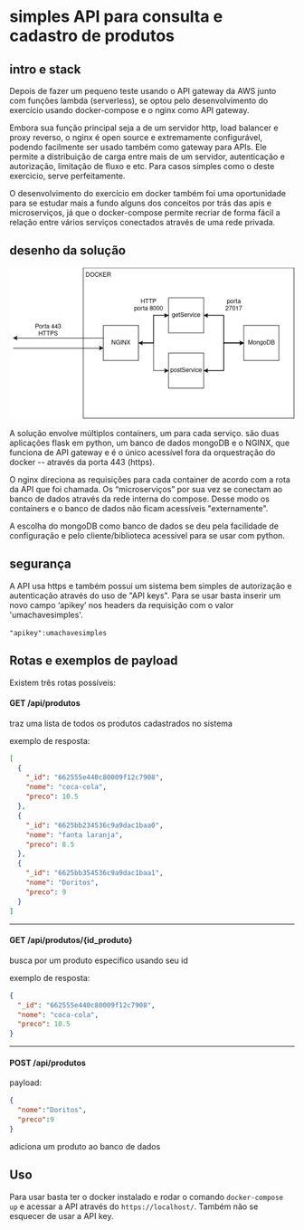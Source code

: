 # simples API para consulta e cadastro de produtos
## intro e stack
Depois de fazer um pequeno teste usando o API gateway da AWS junto com funções lambda (serverless), se optou pelo desenvolvimento do exercício usando docker-compose e o nginx como API gateway.

Embora sua função principal seja a de um servidor http, load balancer e proxy reverso, o nginx é open source e extremamente configurável, podendo facilmente ser usado também como gateway para APIs. Ele permite a distribuição de carga entre mais de um servidor, autenticação e autorização, limitação de fluxo e etc. Para casos simples como o deste exercicio, serve perfeitamente.

O desenvolvimento do exercício em docker também foi uma oportunidade para se estudar mais a fundo alguns dos conceitos por trás das apis e microserviços, já que o docker-compose permite recriar de forma fácil a relação entre vários serviços conectados através de uma rede privada.

## desenho da solução

![image](diagrama.png)

A solução envolve múltiplos containers, um para cada serviço. são duas aplicações flask em python, um banco de dados mongoDB e o NGINX, que funciona de API gateway e é o único acessível fora da orquestração do docker -- através da porta 443 (https).

O nginx direciona as requisições para cada container de acordo com a rota da API que foi chamada. Os “microserviços” por sua vez se conectam ao banco de dados através da rede interna do compose. Desse modo os containers e o banco de dados não ficam acessíveis "externamente".

A escolha do mongoDB como banco de dados se deu pela facilidade de configuração e pelo cliente/biblioteca acessível para se usar com python.

## segurança

A API usa https e também possui um sistema bem simples de autorização e autenticação através do uso de "API keys". Para se usar basta inserir um novo campo ‘apikey’ nos headers da requisição com o valor 'umachavesimples'.

`"apikey":umachavesimples`

## Rotas e exemplos de payload

Existem três rotas possíveis:

#### GET /api/produtos

traz uma lista de todos os produtos cadastrados no sistema

exemplo de resposta:
```json
[
  {
    "_id": "662555e440c80009f12c7908",
    "nome": "coca-cola",
    "preco": 10.5
  },
  {
    "_id": "6625bb234536c9a9dac1baa0",
    "nome": "fanta laranja",
    "preco": 8.5
  },
  {
    "_id": "6625bb354536c9a9dac1baa1",
    "nome": "Doritos",
    "preco": 9
  }
]
```
------------
#### GET /api/produtos/{id_produto}

busca por um produto especifico usando seu id

exemplo de resposta:
```json
{
  "_id": "662555e440c80009f12c7908",
  "nome": "coca-cola",
  "preco": 10.5
}
```
---------
#### POST /api/produtos

payload:
```json
{
  "nome":"Doritos",
  "preco":9
}
```

adiciona um produto ao banco de dados

## Uso

Para usar basta ter o docker instalado e rodar o comando `docker-compose up` e acessar a API através do `https://localhost/`. Também não se esquecer de usar a API key.

